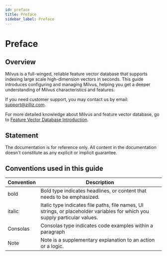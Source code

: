 ```yaml
---
id: preface
title: Preface
sidebar_label: Preface
---
```


# Preface

## Overview
Milvus is a full-winged, reliable feature vector database that supports indexing large scale high-dimension vectors in seconds. This guide introduces configuring and managing Milvus, helping you get a deeper understanding of Milvus characteristics and features.

If you need customer support, you may contact us by email: support@zilliz.com.

For more detailed knowledge about Milvus and feature vector database, go to [Feature Vector Database Introduction](https://github.com/milvus-io/docs/blob/dev/zh-CN/MilvusIntro.md).

## Statement
The documentation is for reference only. All content in the documentation doesn't constitute as any explicit or implicit guarantee.

## Conventions used in this guide

| Convention       |    Description                                |
|-----------|-----------------------------------------|
| bold      | Bold type indicates headlines, or content that needs to be emphasized.    |
| italic    | Italic type indicates file paths, file names, UI strings, or placeholder variables for which you supply particular values. |
| Consolas  | Consolas type indicates code examples within a paragraph |
| Note      | Note is a supplementary explanation to an action or a logic.          |
